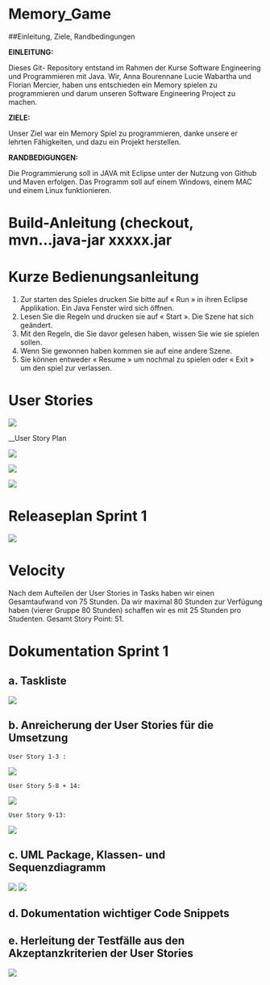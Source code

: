 Memory_Game
====
   
   ##Einleitung, Ziele, Randbedingungen

__EINLEITUNG:__

Dieses Git- Repository entstand im Rahmen der Kurse Software Engineering und Programmieren mit Java. Wir, Anna Bourennane Lucie Wabartha und Florian Mercier, haben uns entschieden ein Memory spielen zu programmieren und darum unseren Software Engineering Project zu machen.


__ZIELE:__

Unser Ziel war ein Memory Spiel zu programmieren, danke unsere er lehrten Fähigkeiten, und dazu ein Projekt herstellen.

__RANDBEDIGUNGEN:__

Die Programmierung soll in JAVA mit Eclipse unter der Nutzung von Github und Maven erfolgen. Das Programm soll auf einem Windows, einem MAC und einem Linux funktionieren.

Build-Anleitung (checkout, mvn...java-jar xxxxx.jar
==  

Kurze Bedienungsanleitung
== 
1) Zur starten des Spieles drucken Sie bitte auf « Run » in ihren Eclipse Applikation. Ein Java Fenster wird sich öffnen.
2) Lesen Sie die Regeln und drucken sie auf « Start ». Die Szene hat sich geändert. 
3) Mit den Regeln, die Sie davor gelesen haben, wissen Sie wie sie spielen sollen. 
4) Wenn Sie gewonnen haben kommen sie auf eine andere Szene.
5) Sie können entweder « Resume » um nochmal zu spielen oder « Exit » um den spiel zur verlassen.

User Stories
==  

![](http://image.noelshack.com/fichiers/2018/51/7/1545591524-user-story.png)

__User Story Plan

![](http://image.noelshack.com/fichiers/2018/51/7/1545591524-user-story-plan-1.png)

![](http://image.noelshack.com/fichiers/2018/51/7/1545591524-user-story-plan-2.png)

![](http://image.noelshack.com/fichiers/2018/51/7/1545591524-user-story-plan-3.png)

Releaseplan Sprint 1
==  

![](http://image.noelshack.com/fichiers/2018/51/7/1545591524-release-plan.png)

Velocity
==
Nach dem Aufteilen der User Stories in Tasks haben wir einen Gesamtaufwand von 75 Stunden. Da wir maximal 80 Stunden zur Verfügung haben (vierer Gruppe 80 Stunden) schaffen wir es mit 25 Stunden pro Studenten. Gesamt Story Point: 51.

Dokumentation Sprint 1
==  
  
  a. Taskliste
  -  

![](http://image.noelshack.com/fichiers/2018/51/7/1545589180-6a.png)
  
  b. Anreicherung der User Stories für die Umsetzung
  -  
  
  
    User Story 1-3 :
  
  ![](http://image.noelshack.com/fichiers/2018/51/7/1545589180-user-story-1-3.png)
  
    User Story 5-8 + 14:  
  
  ![](http://image.noelshack.com/fichiers/2018/51/7/1545589180-user-story-5-8-14.png)
  
    User Story 9-13:  
  
  ![](http://image.noelshack.com/fichiers/2018/51/7/1545589217-user-story-9-13.png)
  
  
  c. UML Package, Klassen- und Sequenzdiagramm
  -  
  
  ![](http://image.noelshack.com/fichiers/2018/51/7/1545589180-6c.png)
  ![](http://image.noelshack.com/fichiers/2018/51/7/1545589180-6c2.png)
  
  d. Dokumentation wichtiger Code Snippets
  -  
  
  
  e. Herleitung der Testfälle aus den Akzeptanzkriterien der User Stories
  -  
  
  ![](http://image.noelshack.com/fichiers/2018/51/7/1545589180-6e.png)


